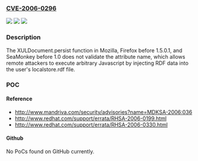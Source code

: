 ### [CVE-2006-0296](https://cve.mitre.org/cgi-bin/cvename.cgi?name=CVE-2006-0296)
![](https://img.shields.io/static/v1?label=Product&message=n%2Fa&color=blue)
![](https://img.shields.io/static/v1?label=Version&message=%3D%20n%2Fa%20&color=brighgreen)
![](https://img.shields.io/static/v1?label=Vulnerability&message=n%2Fa&color=brighgreen)

### Description

The XULDocument.persist function in Mozilla, Firefox before 1.5.0.1, and SeaMonkey before 1.0 does not validate the attribute name, which allows remote attackers to execute arbitrary Javascript by injecting RDF data into the user's localstore.rdf file.

### POC

#### Reference
- http://www.mandriva.com/security/advisories?name=MDKSA-2006:036
- http://www.redhat.com/support/errata/RHSA-2006-0199.html
- http://www.redhat.com/support/errata/RHSA-2006-0330.html

#### Github
No PoCs found on GitHub currently.

